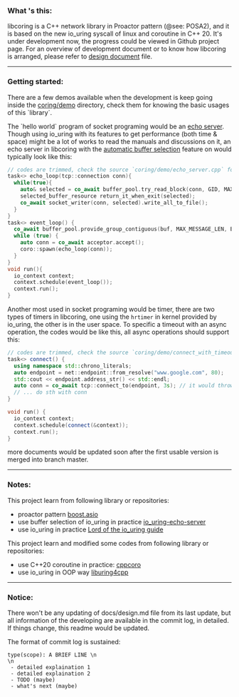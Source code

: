 ### What 's this:

libcoring is a C++ network library in Proactor pattern (@see: POSA2), and it is based on the new io_uring syscall of
linux and coroutine in C++ 20. It's under development now, the progress could be viewed in Github project page. For an
overview of development document or to know how libcoring is arranged, please refer to [design document](docs/design.md)
file.

---

### Getting started:

There are a few demos available when the development is keep going inside
the [coring/demo](https://github.com/rzbdz/libcoring/tree/dev/coring/demo) directory, check them for knowing the basic
usages of this \`library\`.

The \`hello world\` program of socket programing would be
an [echo server](https://github.com/rzbdz/libcoring/blob/dev/coring/demo/echo_server.cpp). Though using io_uring with
its features to get performance (both time & space) might be a lot of works to read the manuals and discussions on it,
an echo server in libcoring with the [automatic buffer selection](https://lwn.net/Articles/815491/) feature on would
typically look like this:

```cpp
// codes are trimmed, check the source `coring/demo/echo_server.cpp` for details
task<> echo_loop(tcp::connection conn){
  while(true){
    auto& selected = co_await buffer_pool.try_read_block(conn, GID, MAX_MESSAGE_LEN);
    selected_buffer_resource return_it_when_exit(selected);
    co_await socket_writer(conn, selected).write_all_to_file();
  }
}
task<> event_loop() {
  co_await buffer_pool.provide_group_contiguous(buf, MAX_MESSAGE_LEN, BUFFERS_COUNT, GID);
  while (true) {
    auto conn = co_await acceptor.accept();
    coro::spawn(echo_loop(conn));
  }
}
void run(){
  io_context context;
  context.schedule(event_loop());
  context.run();
}
```

Another most used in socket programing would be timer, there are two types of timers in libcoring, one using
the `hrtimer` in kernel provided by io_uring, the other is in the user space. To specific a timeout with an async
operation, the codes would be like this, all async operations should support this:

```cpp
// codes are trimmed, check the source `coring/demo/connect_with_timeout.cpp` for details
task<> connect() {
  using namespace std::chrono_literals;
  auto endpoint = net::endpoint::from_resolve("www.google.com", 80);
  std::cout << endpoint.address_str() << std::endl;
  auto conn = co_await tcp::connect_to(endpoint, 3s); // it would throw an exception if timeout
  // ... do sth with conn
}

void run() {
  io_context context;
  context.schedule(connect(&context));
  context.run();
}
```

more documents would be updated soon after the first usable version is merged into branch master.


---

### Notes:

This project learn from following library or repositories:

- proactor pattern [boost.asio](https://www.boost.org/doc/libs/1_78_0/doc/html/boost_asio.html)
- use buffer selection of io_uring in practice [io_uring-echo-server](https://github.com/frevib/io_uring-echo-server)
- use io_uring in practice [Lord of the io_uring guide](https://github.com/shuveb/loti-examples)

This project learn and modified some codes from following library or repositories:

- use C++20 coroutine in practice: [cppcoro](https://github.com/lewissbaker/cppcoro)
- use io_uring in OOP way [liburing4cpp](https://github.com/CarterLi/liburing4cpp)

---

### Notice:

There won't be any updating of docs/design.md file from its last update, but all information of the developing are
available in the commit log, in detailed. If things change, this readme would be updated.

The format of commit log is sustained:

```
type(scope): A BRIEF LINE \n
\n
 - detailed explaination 1
 - detailed explaination 2
 - TODO (maybe)
 - what's next (maybe)
```